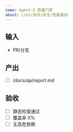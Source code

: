 ```yaml
---
name: Agent-5 质量门禁
about: Lint/测试/安全/性能基线
---
```

## 输入
- PR/分支

## 产出
- [ ] /docs/qa/report.md

## 验收
- [ ] 静态检查通过
- [ ] 覆盖率 X%
- [ ] 无高危依赖
